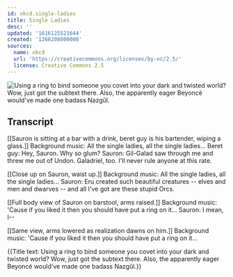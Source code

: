 ```yaml
---
id: xkcd.single-ladies
title: Single Ladies
desc: ''
updated: '1616125521644'
created: '1268208000000'
sources:
  name: xkcd
  url: 'https://creativecommons.org/licenses/by-nc/2.5/'
  license: Creative Commons 2.5
---
```

![Using a ring to bind someone you covet into your dark and twisted world? Wow, just got the subtext there. Also, the apparently eager Beyoncé would've made one badass Nazgȗl.](https://imgs.xkcd.com/comics/single_ladies.png)

## Transcript
[[Sauron is sitting at a bar with a drink, beret guy is his bartender, wiping a glass.]]
Background music: All the single ladies, all the single ladies...
Beret guy: Hey, Sauron. Why so glum? 
Sauron: Gil-Galad saw through me and threw me out of Undon. Galadriel, too. I'll never rule 
anyone
 at this rate.

[[Close up on Sauron, waist up.]]
Background music: All the single ladies, all the single ladies...
Sauron: Eru created such beautiful creatures -- elves and men and dwarves -- and all I've got are these stupid Orcs.

[[Full body view of Sauron on barstool, arms raised.]]
Background music: 'Cause if you liked it then you should have put a ring on it...
Sauron: I mean, I--

[[Same view, arms lowered as realization dawns on him.]]
Background music: 'Cause if you liked it then you should have put a ring on it...

{{Title text: Using a ring to bind someone you covet into your dark and twisted world? Wow, just got the subtext there. Also, the apparently eager Beyoncé would've made one badass Nazgûl.}}
